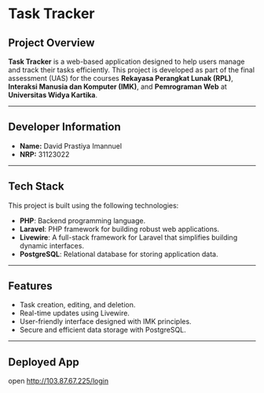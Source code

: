 # Task Tracker

## Project Overview
**Task Tracker** is a web-based application designed to help users manage and track their tasks efficiently. This project is developed as part of the final assessment (UAS) for the courses **Rekayasa Perangkat Lunak (RPL)**, **Interaksi Manusia dan Komputer (IMK)**, and **Pemrograman Web** at **Universitas Widya Kartika**.

---

## Developer Information
- **Name:** David Prastiya Imannuel  
- **NRP:** 31123022  

---

## Tech Stack
This project is built using the following technologies:
- **PHP**: Backend programming language.
- **Laravel**: PHP framework for building robust web applications.
- **Livewire**: A full-stack framework for Laravel that simplifies building dynamic interfaces.
- **PostgreSQL**: Relational database for storing application data.

---

## Features
- Task creation, editing, and deletion.
- Real-time updates using Livewire.
- User-friendly interface designed with IMK principles.
- Secure and efficient data storage with PostgreSQL.

---

<!-- ## How to Run the Project
### Prerequisites
Ensure you have the following installed:
- Docker and Docker Compose

### Steps
1. Clone the repository:
    ```bash
    git clone <repository-url>
    cd uwika_task_tracker
    ```
2. Copy the env
    ```bash
    mv .env.dev .env
    ```
3. install depdencies
    ```bash
    composer install
    docker-compose -f compose.dev.yaml exec php-fpm composer install
    ```
4. build vite
    ```bash
    npm run build
    ```
5. run app via docker compose
    ```bash
    docker compose -f compose.dev.yaml up --build -d
    ```
6. database migrate
    ```bash
    docker-compose -f compose.dev.yaml exec php-fpm php artisan migrate
    ```
7. open http://127.0.0.1:8080/ in web browser -->
  
## Deployed App
open http://103.87.67.225/login